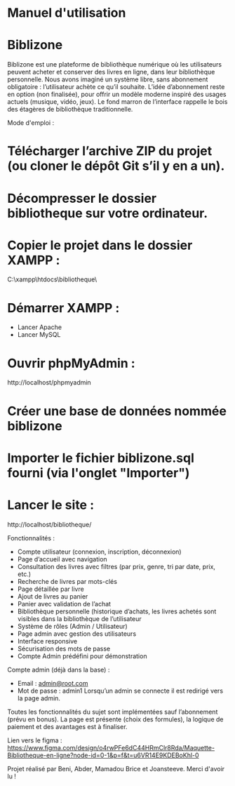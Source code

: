 # Manuel d'utilisation
# Biblizone

Biblizone est une plateforme de bibliothèque numérique où les utilisateurs peuvent acheter et conserver des livres en ligne, dans leur bibliothèque personnelle. 
Nous avons imaginé un système libre, sans abonnement obligatoire : l’utilisateur achète ce qu’il souhaite. L’idée d’abonnement reste en option (non finalisée),
pour offrir un modèle moderne inspiré des usages actuels (musique, vidéo, jeux). Le fond marron de l’interface rappelle le bois des étagères de bibliothèque 
traditionnelle.

Mode d'emploi : 

# Télécharger l’archive ZIP du projet (ou cloner le dépôt Git s’il y en a un).
# Décompresser le dossier bibliotheque sur votre ordinateur.
# Copier le projet dans le dossier XAMPP :
C:\xampp\htdocs\bibliotheque\

# Démarrer XAMPP :
- Lancer Apache
- Lancer MySQL
# Ouvrir phpMyAdmin :
http://localhost/phpmyadmin

# Créer une base de données nommée biblizone
# Importer le fichier biblizone.sql fourni (via l'onglet "Importer")

# Lancer le site :
http://localhost/bibliotheque/



Fonctionnalités :

- Compte utilisateur (connexion, inscription, déconnexion)
- Page d’accueil avec navigation
- Consultation des livres avec filtres (par prix, genre, tri par date, prix, etc.)
- Recherche de livres par mots-clés
- Page détaillée par livre
- Ajout de livres au panier
-  Panier avec validation de l’achat
- Bibliothèque personnelle (historique d’achats, les livres achetés sont visibles dans la bibliothèque de l’utilisateur
- Système de rôles (Admin / Utilisateur)
- Page admin avec gestion des utilisateurs
- Interface responsive
- Sécurisation des mots de passe
- Compte Admin prédéfini pour démonstration

Compte admin (déjà dans la base) :
- Email : admin@root.com
- Mot de passe : admin1
Lorsqu’un admin se connecte il est redirigé vers la page admin.


Toutes les fonctionnalités du sujet sont implémentées sauf l’abonnement (prévu en bonus). La page est présente (choix des formules), la logique de paiement et des avantages est à finaliser.



Lien vers le figma : https://www.figma.com/design/o4rwPFe6dC44HRmClr8Rda/Maquette-Bibliotheque-en-ligne?node-id=0-1&p=f&t=u6VR14E9KDEBoKhl-0

Projet réalisé par Beni, Abder, Mamadou Brice et Joansteeve.
Merci d'avoir lu !

